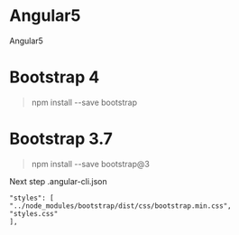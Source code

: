 # Angular5
Angular5


# Bootstrap 4
> npm install --save bootstrap

# Bootstrap 3.7
> npm install --save bootstrap@3

Next step .angular-cli.json

    "styles": [
    "../node_modules/bootstrap/dist/css/bootstrap.min.css",
    "styles.css"
    ],
